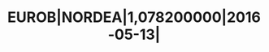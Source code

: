 ---
layout: asset
title: EUROB|NORDEA|1,078200000|2016-05-13|                        
isin: US65557HAF91
---